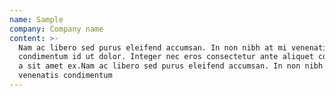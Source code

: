 ```yaml
---
name: Sample
company: Company name
content: >-
  Nam ac libero sed purus eleifend accumsan. In non nibh at mi venenatis
  condimentum id ut dolor. Integer nec eros consectetur ante aliquet consectetur
  a sit amet ex.Nam ac libero sed purus eleifend accumsan. In non nibh at mi
  venenatis condimentum
---
```



